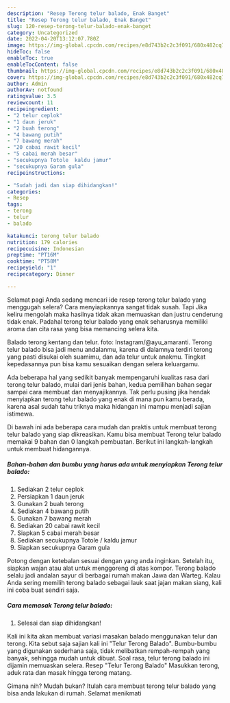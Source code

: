 ```yaml
---
description: "Resep Terong telur balado, Enak Banget"
title: "Resep Terong telur balado, Enak Banget"
slug: 120-resep-terong-telur-balado-enak-banget
category: Uncategorized
date: 2022-04-20T13:12:07.780Z
image: https://img-global.cpcdn.com/recipes/e8d743b2c2c3f091/680x482cq70/terong-telur-balado-foto-resep-utama.jpg
hideToc: false
enableToc: true
enableTocContent: false
thumbnail: https://img-global.cpcdn.com/recipes/e8d743b2c2c3f091/680x482cq70/terong-telur-balado-foto-resep-utama.jpg
cover: https://img-global.cpcdn.com/recipes/e8d743b2c2c3f091/680x482cq70/terong-telur-balado-foto-resep-utama.jpg
author: Admin
authorAv: notfound
ratingvalue: 3.5
reviewcount: 11
recipeingredient:
- "2 telur ceplok"
- "1 daun jeruk"
- "2 buah terong"
- "4 bawang putih"
- "7 bawang merah"
- "20 cabai rawit kecil"
- "5 cabai merah besar"
- "secukupnya Totole  kaldu jamur"
- "secukupnya Garam gula"
recipeinstructions:

- "Sudah jadi dan siap dihidangkan!"
categories:
- Resep
tags:
- terong
- telur
- balado

katakunci: terong telur balado 
nutrition: 179 calories
recipecuisine: Indonesian
preptime: "PT16M"
cooktime: "PT58M"
recipeyield: "1"
recipecategory: Dinner

---
```



Selamat pagi Anda sedang mencari ide resep terong telur balado yang menggugah selera? Cara menyiapkannya sangat tidak susah. Tapi Jika keliru mengolah maka hasilnya tidak akan memuaskan dan justru cenderung tidak enak. Padahal terong telur balado yang enak seharusnya memiliki aroma dan cita rasa yang bisa memancing selera kita.


Balado terong kentang dan telur. foto: Instagram/@ayu_amaranti. Terong telur balado bisa jadi menu andalanmu, karena di dalamnya terdiri terong yang pasti disukai oleh suamimu, dan ada telur untuk anakmu. Tingkat kepedasannya pun bisa kamu sesuaikan dengan selera keluargamu.

Ada beberapa hal yang sedikit banyak mempengaruhi kualitas rasa dari terong telur balado, mulai dari jenis bahan, kedua pemilihan bahan segar sampai cara membuat dan menyajikannya. Tak perlu pusing jika hendak menyiapkan terong telur balado yang enak di mana pun kamu berada, karena asal sudah tahu triknya maka hidangan ini mampu menjadi sajian istimewa.


Di bawah ini ada beberapa cara mudah dan praktis untuk membuat terong telur balado yang siap dikreasikan. Kamu bisa membuat Terong telur balado memakai 9 bahan dan 0 langkah pembuatan. Berikut ini langkah-langkah untuk membuat hidangannya.

<!--inarticleads1-->

##### Bahan-bahan dan bumbu yang harus ada untuk menyiapkan Terong telur balado:

1. Sediakan 2 telur ceplok
1. Persiapkan 1 daun jeruk
1. Gunakan 2 buah terong
1. Sediakan 4 bawang putih
1. Gunakan 7 bawang merah
1. Sediakan 20 cabai rawit kecil
1. Siapkan 5 cabai merah besar
1. Sediakan secukupnya Totole / kaldu jamur
1. Siapkan secukupnya Garam gula


Potong dengan ketebalan sesuai dengan yang anda inginkan. Setelah itu, siapkan wajan atau alat untuk menggoreng di atas kompor. Terong balado selalu jadi andalan sayur di berbagai rumah makan Jawa dan Warteg. Kalau Anda sering memilih terong balado sebagai lauk saat jajan makan siang, kali ini coba buat sendiri saja. 

<!--inarticleads2-->

##### Cara memasak Terong telur balado:


1. Selesai dan siap dihidangkan!

Kali ini kita akan membuat variasi masakan balado menggunakan telur dan terong. Kita sebut saja sajian kali ini &#34;Telur Terong Balado&#34;. Bumbu-bumbu yang digunakan sederhana saja, tidak melibatkan rempah-rempah yang banyak, sehingga mudah untuk dibuat. Soal rasa, telur terong balado ini dijamin memuaskan selera. Resep &#34;Telur Terong Balado&#34; Masukkan terong, aduk rata dan masak hingga terong matang. 

Gimana nih? Mudah bukan? Itulah cara membuat terong telur balado yang bisa anda lakukan di rumah. Selamat menikmati
